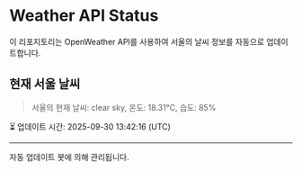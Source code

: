 
# Weather API Status

이 리포지토리는 OpenWeather API를 사용하여 서울의 날씨 정보를 자동으로 업데이트합니다.

## 현재 서울 날씨
> 서울의 현재 날씨: clear sky, 온도: 18.31°C, 습도: 85%

⏳ 업데이트 시간: 2025-09-30 13:42:16 (UTC)

---
자동 업데이트 봇에 의해 관리됩니다.
